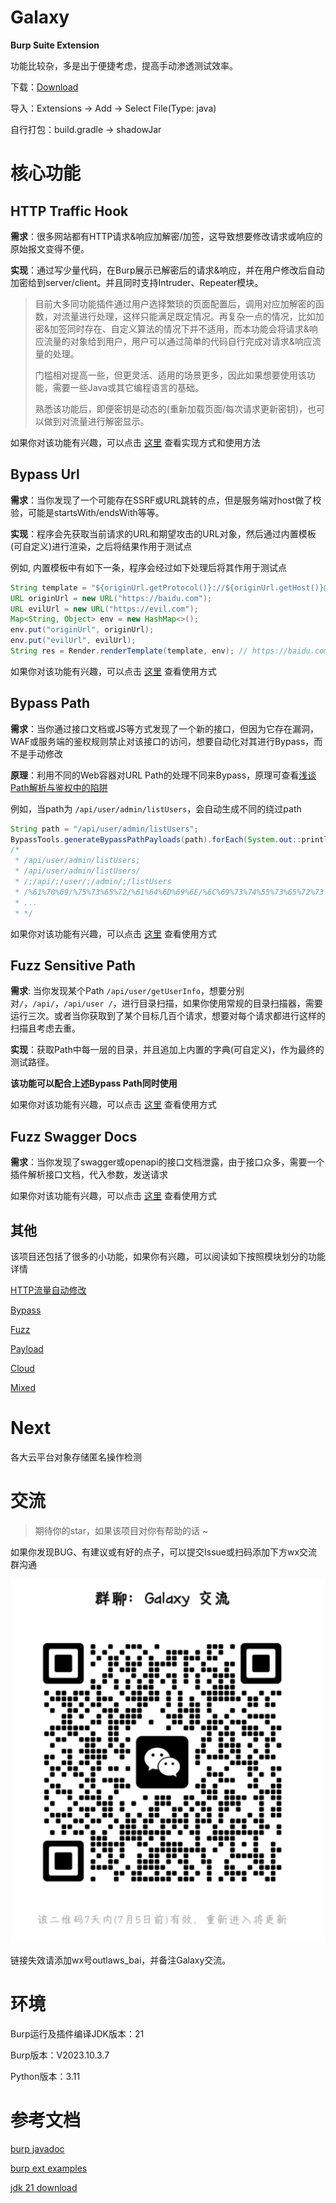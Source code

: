 ﻿# Galaxy

**Burp Suite Extension**

功能比较杂，多是出于便捷考虑，提高手动渗透测试效率。

下载：[Download](https://github.com/outlaws-bai/Galaxy/releases)

导入：Extensions -> Add -> Select File(Type: java)

自行打包：build.gradle -> shadowJar

# 核心功能

## HTTP Traffic Hook

**需求**：很多网站都有HTTP请求&响应加解密/加签，这导致想要修改请求或响应的原始报文变得不便。

**实现**：通过写少量代码，在Burp展示已解密后的请求&响应，并在用户修改后自动加密给到server/client。并且同时支持Intruder、Repeater模块。

> 目前大多同功能插件通过用户选择繁琐的页面配置后，调用对应加解密的函数，对流量进行处理，这样只能满足既定情况。再复杂一点的情况，比如加密&加签同时存在、自定义算法的情况下并不适用，而本功能会将请求&响应流量的对象给到用户，用户可以通过简单的代码自行完成对请求&响应流量的处理。
>
> 门槛相对提高一些，但更灵活、适用的场景更多，因此如果想要使用该功能，需要一些Java或其它编程语言的基础。
>
> 熟悉该功能后，即便密钥是动态的(重新加载页面/每次请求更新密钥)，也可以做到对流量进行解密显示。

如果你对该功能有兴趣，可以点击 [这里](https://github.com/outlaws-bai/Galaxy/blob/main/docs/HTTP%E6%B5%81%E9%87%8F%E8%87%AA%E5%8A%A8%E4%BF%AE%E6%94%B9.md#http-traffic-hook) 查看实现方式和使用方法

## Bypass Url

**需求**：当你发现了一个可能存在SSRF或URL跳转的点，但是服务端对host做了校验，可能是startsWith/endsWith等等。

**实现**：程序会先获取当前请求的URL和期望攻击的URL对象，然后通过内置模板(可自定义)进行渲染，之后将结果作用于测试点

例如, 内置模板中有如下一条，程序会经过如下处理后将其作用于测试点
```java
String template = "${originUrl.getProtocol()}://${originUrl.getHost()}@${evilUrl.getHost()}";
URL originUrl = new URL("https://baidu.com");
URL evilUrl = new URL("https://evil.com");
Map<String, Object> env = new HashMap<>();
env.put("originUrl", originUrl);
env.put("evilUrl", evilUrl);
String res = Render.renderTemplate(template, env); // https://baidu.com@evil.com
```

如果你对该功能有兴趣，可以点击 [这里](https://github.com/outlaws-bai/Galaxy/blob/main/docs/Bypass.md#bypass-url) 查看使用方式

## Bypass Path

**需求**：当你通过接口文档或JS等方式发现了一个新的接口，但因为它存在漏洞，WAF或服务端的鉴权规则禁止对该接口的访问，想要自动化对其进行Bypass，而不是手动修改

**原理**：利用不同的Web容器对URL Path的处理不同来Bypass，原理可查看[浅谈Path解析与鉴权中的陷阱](https://tttang.com/archive/1899/)

例如，当path为 `/api/user/admin/listUsers`，会自动生成不同的绕过path
```java
String path = "/api/user/admin/listUsers";
BypassTools.generateBypassPathPayloads(path).forEach(System.out::println);
/*
 * /api/user/admin/listUsers;
 * /api/user/admin/listUsers/
 * /;/api/;/user/;/admin/;/listUsers
 * /%61%70%69/%75%73%65%72/%61%64%6D%69%6E/%6C%69%73%74%55%73%65%72%73
 * ...
 * */
```

如果你对该功能有兴趣，可以点击 [这里](https://github.com/outlaws-bai/Galaxy/blob/main/docs/Bypass.md#bypass-path) 查看使用方式

## Fuzz Sensitive Path

**需求**: 当你发现某个Path `/api/user/getUserInfo`，想要分别对`/`，`/api/`，`/api/user
/`，进行目录扫描，如果你使用常规的目录扫描器，需要运行三次。或者当你获取到了某个目标几百个请求，想要对每个请求都进行这样的扫描且考虑去重。

**实现**：获取Path中每一层的目录，并且追加上内置的字典(可自定义)，作为最终的测试路径。

**该功能可以配合上述Bypass Path同时使用**

如果你对该功能有兴趣，可以点击 [这里](https://github.com/outlaws-bai/Galaxy/blob/main/docs/Fuzz.md#fuzz-sensitive-path) 查看使用方式

## Fuzz Swagger Docs

**需求**：当你发现了swagger或openapi的接口文档泄露，由于接口众多，需要一个插件解析接口文档，代入参数，发送请求

如果你对该功能有兴趣，可以点击 [这里](https://github.com/outlaws-bai/Galaxy/blob/main/docs/Fuzz.md#fuzz-swagger-docs) 查看使用方式

## 其他

该项目还包括了很多的小功能，如果你有兴趣，可以阅读如下按照模块划分的功能详情

[HTTP流量自动修改](https://github.com/outlaws-bai/Galaxy/blob/main/docs/HTTP%E6%B5%81%E9%87%8F%E8%87%AA%E5%8A%A8%E4%BF%AE%E6%94%B9.md)

[Bypass](https://github.com/outlaws-bai/Galaxy/blob/main/docs/Bypass.md)

[Fuzz](https://github.com/outlaws-bai/Galaxy/blob/main/docs/Fuzz.md)

[Payload](https://github.com/outlaws-bai/Galaxy/blob/main/docs/Payload.md)

[Cloud](https://github.com/outlaws-bai/Galaxy/blob/main/docs/Cloud.md)

[Mixed](https://github.com/outlaws-bai/Galaxy/blob/main/docs/Mixed.md)

# Next

各大云平台对象存储匿名操作检测

# 交流

> 期待你的star，如果该项目对你有帮助的话 ~

如果你发现BUG、有建议或有好的点子，可以提交Issue或扫码添加下方wx交流群沟通

![交流](https://raw.githubusercontent.com/outlaws-bai/picture/main/img/Snipaste_2024-06-28_09-59-03.png)

链接失效请添加wx号outlaws_bai，并备注Galaxy交流。

# 环境

Burp运行及插件编译JDK版本：21

Burp版本：V2023.10.3.7

Python版本：3.11

# 参考文档

[burp javadoc](https://portswigger.github.io/burp-extensions-montoya-api/javadoc/burp/api/montoya/MontoyaApi.html)

[burp ext examples](https://github.com/PortSwigger/burp-extensions-montoya-api-examples)

[jdk 21 download](https://docs.aws.amazon.com/corretto/latest/corretto-21-ug/downloads-list.html)
